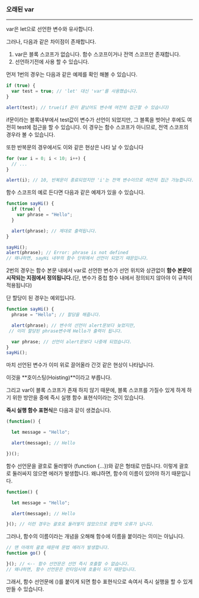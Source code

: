 ### 오래된 var

---

var은 let으로 선언한 변수와 유사합니다. 

그러나, 다음과 같은 차이점이 존재합니다.

1. var은 블록 스코프가 없습니다. 함수 스코프이거나 전역 스코프만 존재합니다.
2. 선언하기전에 사용 할 수 있습니다.

먼저 1번의 경우는 다음과 같은 예제를 확인 해볼 수 있습니다.

```jsx
if (true) {
  var test = true; // 'let' 대신 'var'를 사용했습니다.
}

alert(test); // true(if 문이 끝났어도 변수에 여전히 접근할 수 있습니다)
```

if문이라는 블록내부에서 test값이 변수가 선언이 되었지만, 그 블록을 벗어난 후에도 여전히 test에 접근을 할 수 있습니다. 이 경우는 함수 스코프가 아니므로, 전역 스코프의 경우라 볼 수 있습니다.

또한 반복문의 경우에서도 이와 같은 현상은 나타 날 수 있습니다

```jsx
for (var i = 0; i < 10; i++) {
  // ...
}

alert(i); // 10, 반복문이 종료되었지만 'i'는 전역 변수이므로 여전히 접근 가능합니다.
```

함수 스코프의 예로 든다면 다음과 같은 예제가 있을 수 있습니다.

```jsx
function sayHi() {
  if (true) {
    var phrase = "Hello";
  }

  alert(phrase); // 제대로 출력됩니다.
}

sayHi();
alert(phrase); // Error: phrase is not defined
// 왜냐하면, sayHi 내부의 함수 단위에서 선언이 되었기 때문입니다.
```

2번의 경우는 함수 본문 내에서 var로 선언한 변수가 선언 위치와 상관없이 **함수 본문이 시작되는 지점에서 정의됩니다.**(단, 변수가 중첩 함수 내에서 정의되지 않아야 이 규칙이 적용됩니다)

단 할당이 된 경우는 예외입니다.

```jsx
function sayHi() {
  phrase = "Hello"; // 할당을 해줍니다.

  alert(phrase); // 변수의 선언이 alert문보다 늦었지만,
 // 이미 할당된 phrase변수에 Hello가 출력이 됩니다.

  var phrase; // 선언이 alert문보다 나중에 되었습니다.
}
sayHi();
```

마치 선언된 변수가 이미 위로 끌어올라 간것 같은 현상이 나타납니다. 

이것을 **호이스팅(Hoisting)**이라고 부릅니다.

그리고 var이 블록 스코프가 존재 하지 않기 때문에, 블록 스코프를 가질수 있게 하게 하기 위한 방안을 중에 즉시 실행 함수 표현식이라는 것이 있습니다.

**즉시 실행 함수 표현식**은 다음과 같이 생겼습니다.

```jsx
(function() {

  let message = "Hello";

  alert(message); // Hello

})();
```

함수 선언문을 괄호로 둘러쌓아 (function {…})와 같은 형태로 만듭니다. 이렇게 괄호로 둘러싸지 않으면 에러가 발생합니다. 왜냐하면, 함수의 이름이 있어야 하기 때문입니다.

```jsx
function() {

  let message = "Hello";

  alert(message); // Hello

}(); // 이런 경우는 괄호로 둘러쌓지 않았으므로 문법적 오류가 납니다.
```

그러나, 함수의 이름이라는 개념을 오해해 함수에 이름을 붙이라는 의미는 아닙니다.

```jsx
// 맨 아래의 괄호 때문에 문법 에러가 발생합니다.
function go() {

}(); // <-- 함수 선언문은 선언 즉시 호출할 수 없습니다.
// 왜냐하면, 함수 선언문은 런타임시에 호출이 되기 때문입니다.
```

그래서, 함수 선언문에 ()를 붙이게 되면 함수 표현식으로 속여서 즉시 실행을 할 수 있게 만들 수 있습니다.
